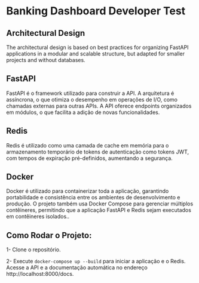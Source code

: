 # Banking Dashboard Developer Test

## Architectural Design

The architectural design is based on best practices for organizing FastAPI applications in a modular and scalable structure, but adapted for smaller projects and without databases.


## FastAPI

FastAPI é o framework utilizado para construir a API. A arquitetura é assíncrona, o que otimiza o desempenho em operações de I/O, como chamadas externas para outras APIs. A API oferece endpoints organizados em módulos, o que facilita a adição de novas funcionalidades.

## Redis

Redis é utilizado como uma camada de cache em memória para o armazenamento temporário de tokens de autenticação como tokens JWT, com tempos de expiração pré-definidos, aumentando a segurança.

## Docker

Docker é utilizado para containerizar toda a aplicação, garantindo portabilidade e consistência entre os ambientes de desenvolvimento e produção. O projeto também usa Docker Compose para gerenciar múltiplos contêineres, permitindo que a aplicação FastAPI e Redis sejam executados em contêineres isolados..

## Como Rodar o Projeto:

1- Clone o repositório.

2- Execute `docker-compose up --build` para iniciar a aplicação e o Redis.
Acesse a API e a documentação automática no endereço http://localhost:8000/docs.
